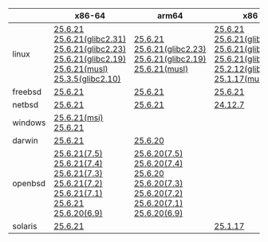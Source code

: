 ||x86-64|arm64|x86|ppc64le|armv7|armel|
| --- | --- | --- | --- | --- | --- | --- |
|linux|[25.6.21](https://github.com/roswell/sbcl_head/releases/download/25.6.21/sbcl-25.6.21-x86-64-linux-binary.tar.bz2)<br />[25.6.21(glibc2.31)](https://github.com/roswell/sbcl_head/releases/download/25.6.21/sbcl-25.6.21-x86-64-linux-glibc2.31-binary.tar.bz2)<br />[25.6.21(glibc2.23)](https://github.com/roswell/sbcl_head/releases/download/25.6.21/sbcl-25.6.21-x86-64-linux-glibc2.23-binary.tar.bz2)<br />[25.6.21(glibc2.19)](https://github.com/roswell/sbcl_head/releases/download/25.6.21/sbcl-25.6.21-x86-64-linux-glibc2.19-binary.tar.bz2)<br />[25.6.21(musl)](https://github.com/roswell/sbcl_head/releases/download/25.6.21/sbcl-25.6.21-x86-64-linux-musl-binary.tar.bz2)<br />[25.3.5(glibc2.10)](https://github.com/roswell/sbcl_head/releases/download/25.3.5/sbcl-25.3.5-x86-64-linux-glibc2.10-binary.tar.bz2)<br />|[25.6.21](https://github.com/roswell/sbcl_head/releases/download/25.6.21/sbcl-25.6.21-arm64-linux-binary.tar.bz2)<br />[25.6.21(glibc2.23)](https://github.com/roswell/sbcl_head/releases/download/25.6.21/sbcl-25.6.21-arm64-linux-glibc2.23-binary.tar.bz2)<br />[25.6.21(glibc2.19)](https://github.com/roswell/sbcl_head/releases/download/25.6.21/sbcl-25.6.21-arm64-linux-glibc2.19-binary.tar.bz2)<br />[25.6.21(musl)](https://github.com/roswell/sbcl_head/releases/download/25.6.21/sbcl-25.6.21-arm64-linux-musl-binary.tar.bz2)<br />|[25.6.21](https://github.com/roswell/sbcl_head/releases/download/25.6.21/sbcl-25.6.21-x86-linux-binary.tar.bz2)<br />[25.6.21(glibc2.31)](https://github.com/roswell/sbcl_head/releases/download/25.6.21/sbcl-25.6.21-x86-linux-glibc2.31-binary.tar.bz2)<br />[25.6.21(glibc2.23)](https://github.com/roswell/sbcl_head/releases/download/25.6.21/sbcl-25.6.21-x86-linux-glibc2.23-binary.tar.bz2)<br />[25.6.21(glibc2.19)](https://github.com/roswell/sbcl_head/releases/download/25.6.21/sbcl-25.6.21-x86-linux-glibc2.19-binary.tar.bz2)<br />[25.2.12(glibc2.10)](https://github.com/roswell/sbcl_head/releases/download/25.2.12/sbcl-25.2.12-x86-linux-glibc2.10-binary.tar.bz2)<br />[25.1.17(musl)](https://github.com/roswell/sbcl_head/releases/download/25.1.17/sbcl-25.1.17-x86-linux-musl-binary.tar.bz2)<br />|[25.6.21](https://github.com/roswell/sbcl_head/releases/download/25.6.21/sbcl-25.6.21-ppc64le-linux-binary.tar.bz2)<br />[25.6.21(glibc2.23)](https://github.com/roswell/sbcl_head/releases/download/25.6.21/sbcl-25.6.21-ppc64le-linux-glibc2.23-binary.tar.bz2)<br />[25.6.21(glibc2.19)](https://github.com/roswell/sbcl_head/releases/download/25.6.21/sbcl-25.6.21-ppc64le-linux-glibc2.19-binary.tar.bz2)<br />|[25.6.20](https://github.com/roswell/sbcl_head/releases/download/25.6.20/sbcl-25.6.20-armv7-linux-binary.tar.bz2)<br />|[25.1.17](https://github.com/roswell/sbcl_head/releases/download/25.1.17/sbcl-25.1.17-armel-linux-binary.tar.bz2)<br />|
|freebsd|[25.6.21](https://github.com/roswell/sbcl_head/releases/download/25.6.21/sbcl-25.6.21-x86-64-freebsd-binary.tar.bz2)<br />|[25.6.21](https://github.com/roswell/sbcl_head/releases/download/25.6.21/sbcl-25.6.21-arm64-freebsd-binary.tar.bz2)<br />|[25.6.21](https://github.com/roswell/sbcl_head/releases/download/25.6.21/sbcl-25.6.21-x86-freebsd-binary.tar.bz2)<br />||||
|netbsd|[25.6.21](https://github.com/roswell/sbcl_head/releases/download/25.6.21/sbcl-25.6.21-x86-64-netbsd-binary.tar.bz2)<br />|[25.6.21](https://github.com/roswell/sbcl_head/releases/download/25.6.21/sbcl-25.6.21-arm64-netbsd-binary.tar.bz2)<br />|[24.12.7](https://github.com/roswell/sbcl_head/releases/download/24.12.7/sbcl-24.12.7-x86-netbsd-binary.tar.bz2)<br />||||
|windows|[25.6.21(msi)](https://github.com/roswell/sbcl_head/releases/download/25.6.21/sbcl-25.6.21-x86-64-windows-binary.msi)<br />[25.6.21](https://github.com/roswell/sbcl_head/releases/download/25.6.21/sbcl-25.6.21-x86-64-windows-binary.tar.bz2)<br />||||||
|darwin|[25.6.21](https://github.com/roswell/sbcl_head/releases/download/25.6.21/sbcl-25.6.21-x86-64-darwin-binary.tar.bz2)<br />|[25.6.20](https://github.com/roswell/sbcl_head/releases/download/25.6.20/sbcl-25.6.20-arm64-darwin-binary.tar.bz2)<br />|||||
|openbsd|[25.6.21(7.5)](https://github.com/roswell/sbcl_head/releases/download/25.6.21/sbcl-25.6.21-x86-64-openbsd-7.5-binary.tar.bz2)<br />[25.6.21(7.4)](https://github.com/roswell/sbcl_head/releases/download/25.6.21/sbcl-25.6.21-x86-64-openbsd-7.4-binary.tar.bz2)<br />[25.6.21(7.3)](https://github.com/roswell/sbcl_head/releases/download/25.6.21/sbcl-25.6.21-x86-64-openbsd-7.3-binary.tar.bz2)<br />[25.6.21(7.2)](https://github.com/roswell/sbcl_head/releases/download/25.6.21/sbcl-25.6.21-x86-64-openbsd-7.2-binary.tar.bz2)<br />[25.6.21(7.1)](https://github.com/roswell/sbcl_head/releases/download/25.6.21/sbcl-25.6.21-x86-64-openbsd-7.1-binary.tar.bz2)<br />[25.6.21](https://github.com/roswell/sbcl_head/releases/download/25.6.21/sbcl-25.6.21-x86-64-openbsd-binary.tar.bz2)<br />[25.6.20(6.9)](https://github.com/roswell/sbcl_head/releases/download/25.6.20/sbcl-25.6.20-x86-64-openbsd-6.9-binary.tar.bz2)<br />|[25.6.20(7.5)](https://github.com/roswell/sbcl_head/releases/download/25.6.20/sbcl-25.6.20-arm64-openbsd-7.5-binary.tar.bz2)<br />[25.6.20(7.4)](https://github.com/roswell/sbcl_head/releases/download/25.6.20/sbcl-25.6.20-arm64-openbsd-7.4-binary.tar.bz2)<br />[25.6.20](https://github.com/roswell/sbcl_head/releases/download/25.6.20/sbcl-25.6.20-arm64-openbsd-binary.tar.bz2)<br />[25.6.20(7.3)](https://github.com/roswell/sbcl_head/releases/download/25.6.20/sbcl-25.6.20-arm64-openbsd-7.3-binary.tar.bz2)<br />[25.6.20(7.2)](https://github.com/roswell/sbcl_head/releases/download/25.6.20/sbcl-25.6.20-arm64-openbsd-7.2-binary.tar.bz2)<br />[25.6.20(7.1)](https://github.com/roswell/sbcl_head/releases/download/25.6.20/sbcl-25.6.20-arm64-openbsd-7.1-binary.tar.bz2)<br />[25.6.20(6.9)](https://github.com/roswell/sbcl_head/releases/download/25.6.20/sbcl-25.6.20-arm64-openbsd-6.9-binary.tar.bz2)<br />|||||
|solaris|[25.6.21](https://github.com/roswell/sbcl_head/releases/download/25.6.21/sbcl-25.6.21-x86-64-solaris-binary.tar.bz2)<br />||[25.1.17](https://github.com/roswell/sbcl_head/releases/download/25.1.17/sbcl-25.1.17-x86-solaris-binary.tar.bz2)<br />||||
